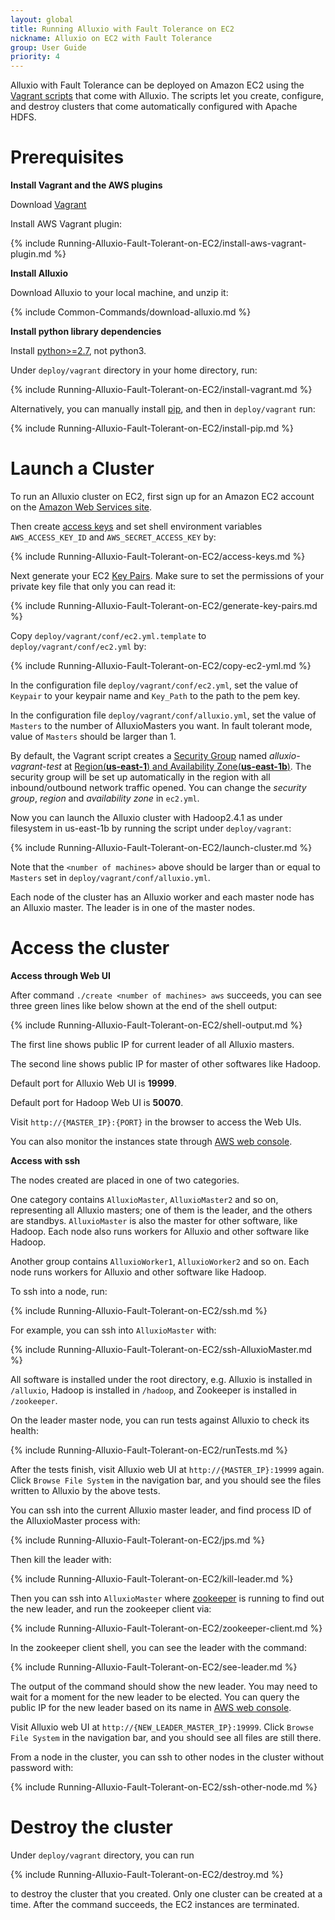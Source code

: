 ```yaml
---
layout: global
title: Running Alluxio with Fault Tolerance on EC2
nickname: Alluxio on EC2 with Fault Tolerance
group: User Guide
priority: 4
---
```


Alluxio with Fault Tolerance can be deployed on Amazon EC2 using the
[Vagrant scripts](https://github.com/amplab/alluxio/tree/master/deploy/vagrant) that come with
Alluxio. The scripts let you create, configure, and destroy clusters that come automatically
configured with Apache HDFS.

# Prerequisites

**Install Vagrant and the AWS plugins**

Download [Vagrant](https://www.vagrantup.com/downloads.html)

Install AWS Vagrant plugin:

{% include Running-Alluxio-Fault-Tolerant-on-EC2/install-aws-vagrant-plugin.md %}

**Install Alluxio**

Download Alluxio to your local machine, and unzip it:

{% include Common-Commands/download-alluxio.md %}

**Install python library dependencies**

Install [python>=2.7](https://www.python.org/), not python3.

Under `deploy/vagrant` directory in your home directory, run:

{% include Running-Alluxio-Fault-Tolerant-on-EC2/install-vagrant.md %}

Alternatively, you can manually install [pip](https://pip.pypa.io/en/latest/installing/), and then
in `deploy/vagrant` run:

{% include Running-Alluxio-Fault-Tolerant-on-EC2/install-pip.md %}


# Launch a Cluster

To run an Alluxio cluster on EC2, first sign up for an Amazon EC2 account
on the [Amazon Web Services site](http://aws.amazon.com/).

Then create [access keys](https://aws.amazon.com/developers/access-keys/)
and set shell environment variables `AWS_ACCESS_KEY_ID` and `AWS_SECRET_ACCESS_KEY` by:

{% include Running-Alluxio-Fault-Tolerant-on-EC2/access-keys.md %}

Next generate your EC2
[Key Pairs](http://docs.aws.amazon.com/AWSEC2/latest/UserGuide/ec2-key-pairs.html). Make sure to set
the permissions of your private key file that only you can read it:

{% include Running-Alluxio-Fault-Tolerant-on-EC2/generate-key-pairs.md %}

Copy `deploy/vagrant/conf/ec2.yml.template` to `deploy/vagrant/conf/ec2.yml` by:

{% include Running-Alluxio-Fault-Tolerant-on-EC2/copy-ec2-yml.md %}

In the configuration file `deploy/vagrant/conf/ec2.yml`, set the value of `Keypair` to your keypair
name and `Key_Path` to the path to the pem key.

In the configuration file `deploy/vagrant/conf/alluxio.yml`, set the value of `Masters` to the
number of AlluxioMasters you want. In fault tolerant mode, value of `Masters` should be larger than
1.

By default, the Vagrant script creates a
[Security Group](http://docs.aws.amazon.com/AWSEC2/latest/UserGuide/using-network-security.html)
named *alluxio-vagrant-test* at
[Region(**us-east-1**) and Availability Zone(**us-east-1b**)](http://docs.aws.amazon.com/AWSEC2/latest/UserGuide/using-regions-availability-zones.html).
The security group will be set up automatically in the region with all inbound/outbound network
traffic opened. You can change the *security group*, *region* and *availability zone* in `ec2.yml`.

Now you can launch the Alluxio cluster with Hadoop2.4.1 as under filesystem in us-east-1b by running
the script under `deploy/vagrant`:

{% include Running-Alluxio-Fault-Tolerant-on-EC2/launch-cluster.md %}

Note that the `<number of machines>` above should be larger than or equal to `Masters` set in
`deploy/vagrant/conf/alluxio.yml`.

Each node of the cluster has an Alluxio worker and each master node has an Alluxio master. The leader
is in one of the master nodes.

# Access the cluster

**Access through Web UI**

After command `./create <number of machines> aws` succeeds, you can see three green lines like below
shown at the end of the shell output:

{% include Running-Alluxio-Fault-Tolerant-on-EC2/shell-output.md %}

The first line shows public IP for current leader of all Alluxio masters.

The second line shows public IP for master of other softwares like Hadoop.

Default port for Alluxio Web UI is **19999**.

Default port for Hadoop Web UI is **50070**.

Visit `http://{MASTER_IP}:{PORT}` in the browser to access the Web UIs.

You can also monitor the instances state through
[AWS web console](https://console.aws.amazon.com/console/home?region=us-east-1).

**Access with ssh**

The nodes created are placed in one of two categories.

One category contains `AlluxioMaster`, `AlluxioMaster2` and so on, representing all Alluxio masters;
one of them is the leader, and the others are standbys. `AlluxioMaster` is also the master for other
software, like Hadoop. Each node also runs workers for Alluxio and other software like Hadoop.

Another group contains `AlluxioWorker1`, `AlluxioWorker2` and so on. Each node runs workers
for Alluxio and other software like Hadoop.

To ssh into a node, run:

{% include Running-Alluxio-Fault-Tolerant-on-EC2/ssh.md %}

For example, you can ssh into `AlluxioMaster` with:

{% include Running-Alluxio-Fault-Tolerant-on-EC2/ssh-AlluxioMaster.md %}

All software is installed under the root directory, e.g. Alluxio is installed in `/alluxio`,
Hadoop is installed in `/hadoop`, and Zookeeper is installed in `/zookeeper`.

On the leader master node, you can run tests against Alluxio to check its health:

{% include Running-Alluxio-Fault-Tolerant-on-EC2/runTests.md %}

After the tests finish, visit Alluxio web UI at `http://{MASTER_IP}:19999` again. Click
`Browse File System` in the navigation bar, and you should see the files written to Alluxio by the
above tests.

You can ssh into the current Alluxio master leader, and find process ID of the AlluxioMaster
process with:

{% include Running-Alluxio-Fault-Tolerant-on-EC2/jps.md %}

Then kill the leader with:

{% include Running-Alluxio-Fault-Tolerant-on-EC2/kill-leader.md %}

Then you can ssh into `AlluxioMaster` where [zookeeper](http://zookeeper.apache.org/) is
running to find out the new leader, and run the zookeeper client via:

{% include Running-Alluxio-Fault-Tolerant-on-EC2/zookeeper-client.md %}

In the zookeeper client shell, you can see the leader with the command:

{% include Running-Alluxio-Fault-Tolerant-on-EC2/see-leader.md %}

The output of the command should show the new leader. You may need to wait for a moment for the
new leader to be elected. You can query the public IP for the new leader based on its name in
[AWS web console](https://console.aws.amazon.com/console/home?region=us-east-1).

Visit Alluxio web UI at `http://{NEW_LEADER_MASTER_IP}:19999`. Click `Browse File System` in the
navigation bar, and you should see all files are still there.

From a node in the cluster, you can ssh to other nodes in the cluster without password with:

{% include Running-Alluxio-Fault-Tolerant-on-EC2/ssh-other-node.md %}

# Destroy the cluster

Under `deploy/vagrant` directory, you can run

{% include Running-Alluxio-Fault-Tolerant-on-EC2/destroy.md %}

to destroy the cluster that you created. Only one cluster can be created at a time. After the
command succeeds, the EC2 instances are terminated.
